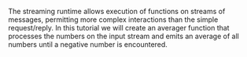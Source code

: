 The streaming runtime allows execution of functions on streams of messages, permitting more complex interactions than the simple request/reply. 
In this tutorial we will create an averager function that processes the numbers on the input stream and emits an average of all numbers until a negative number is encountered.
